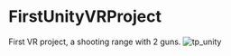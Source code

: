 # FirstUnityVRProject
First VR project, a shooting range with 2 guns.
![tp_unity](https://github.com/user-attachments/assets/314269af-a68a-41ee-a58a-ceb0daca9538)
